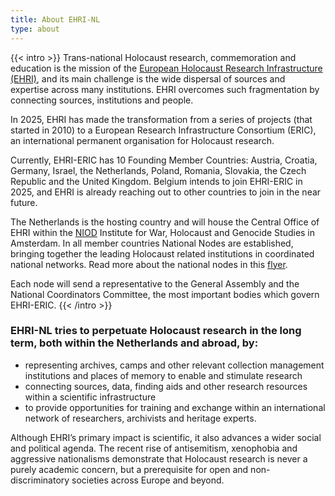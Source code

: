 ```yaml
---
title: About EHRI-NL
type: about
---
```


{{< intro >}}
Trans-national Holocaust research, commemoration and education is the mission of the [European Holocaust Research Infrastructure (EHRI)](https://www.ehri-project.eu), and its main challenge is the wide dispersal of sources and expertise across many institutions. EHRI overcomes such fragmentation by connecting sources, institutions and people.   

In 2025, EHRI has made the transformation from a series of projects (that started in 2010) to a European Research Infrastructure Consortium (ERIC), an international permanent organisation for Holocaust research.

Currently, EHRI-ERIC has 10 Founding Member Countries: Austria, Croatia, Germany, Israel, the Netherlands, Poland, Romania, Slovakia, the Czech Republic and the United Kingdom. Belgium intends to join EHRI-ERIC in 2025, and EHRI is already reaching out to other countries to join in the near future.

The Netherlands is the hosting country and will house the Central Office of EHRI within the [NIOD](www.niod.nl) Institute for War, Holocaust and Genocide Studies in Amsterdam. In all member countries National Nodes are established, bringing together the leading Holocaust related institutions in coordinated national networks. Read more about the national nodes in this [flyer](https://www.ehri-project.eu/wp-content/uploads/2025/02/Leporello-DEF-DEF.pdf).

Each node will send a representative to the General Assembly and the National Coordinators Committee, the most important bodies which govern EHRI-ERIC.
{{< /intro >}}

### EHRI-NL tries to perpetuate Holocaust research in the long term, both within the Netherlands and abroad, by:

 * representing archives, camps and other relevant collection management institutions and places of memory to enable and stimulate research
 * connecting sources, data, finding aids and other research resources within a scientific infrastructure
 * to provide opportunities for training and exchange within an international network of researchers, archivists and heritage experts.

Although EHRI’s primary impact is scientific, it also advances a wider social and political agenda. The recent rise of antisemitism, xenophobia and aggressive nationalisms demonstrate that Holocaust research is never a purely academic concern, but a prerequisite for open and non-discriminatory societies across Europe and beyond.
